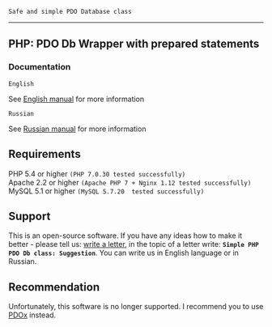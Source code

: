 `Safe and simple PDO Database class`
<hr>

## PHP: PDO Db Wrapper with prepared statements


### Documentation

`English`

See <a href='HelpEN.md'>English manual</a> for more information

`Russian`

See <a href='HelpRU.md'>Russian manual</a> for more information

## Requirements

PHP 5.4 or higher `(PHP 7.0.30 tested successfully)`  
Apache 2.2 or higher `(Apache PHP 7 + Nginx 1.12 tested successfully)`  
MySQL 5.1 or higher `(MySQL 5.7.20  tested successfully)`

## Support

This is an open-source software. If you have any ideas how to make it better - please tell us: <a href='mailto:nikiedev@mail.ru'>write a letter</a>, in the topic of a letter write: <b>`Simple PHP PDO Db class: Suggestion`</b>. You can write us in English language or in Russian.

## Recommendation

Unfortunately, this software is no longer supported. I recommend you to use <a href='https://github.com/izniburak/pdox'>PDOx</a> instead.
